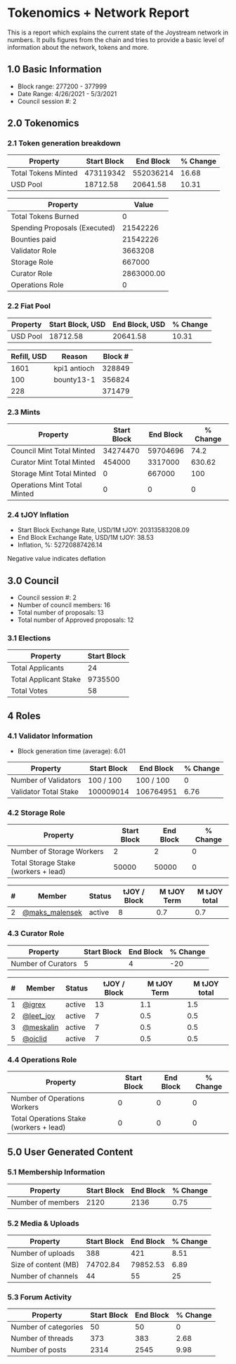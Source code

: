 # Tokenomics + Network Report
This is a report which explains the current state of the Joystream network in numbers. It pulls figures from the chain and tries to provide a basic level of information about the network, tokens and more. 

## 1.0 Basic Information
* Block range: 277200 - 377999
* Date Range: 4/26/2021 - 5/3/2021
* Council session #: 2

## 2.0 Tokenomics
### 2.1 Token generation breakdown
| Property            | Start Block | End Block | % Change |
|---------------------|--------------|--------------|----------|
| Total Tokens Minted |  473119342 | 552036214 | 16.68 |
| USD Pool |  18712.58 | 20641.58 | 10.31 |

| Property            | Value        |
|---------------------|--------------|
| Total Tokens Burned | 0 |
| Spending Proposals (Executed) | 21542226 |
| Bounties paid       | 21542226 |
| Validator Role      | 3663208 |
| Storage Role        | 667000 |
| Curator Role        | 2863000.00 |
| Operations Role     | 0 |

### 2.2 Fiat Pool
| Property            | Start Block, USD | End Block, USD | % Change |
|---------------------|--------------|--------------|----------|
| USD Pool | 18712.58 | 20641.58 | 10.31 |

| Refill, USD | Reason | Block # |
|---------------------|--------------|--------------|
| 1601 | kpi1 antioch | 328849 |
| 100 | bounty13-1 | 356824 |
| 228 |  | 371479 |


### 2.3 Mints
| Property                    | Start Block           | End Block | % Change |
|-----------------------------|-----------------------|--------------|----------|
| Council Mint Total Minted   | 34274470  | 59704696 |74.2 |
| Curator Mint Total Minted   | 454000 | 3317000 | 630.62 |
| Storage Mint Total Minted   | 0 | 667000 | 100 |
| Operations Mint Total Minted | 0 | 0 | 0 |


### 2.4 tJOY Inflation

* Start Block Exchange Rate, USD/1M tJOY: 20313583208.09
* End Block Exchange Rate, USD/1M tJOY: 38.53
* Inflation, %: 52720887426.14

Negative value indicates deflation

## 3.0 Council
* Council session #: 2
* Number of council members: 16
* Total number of proposals: 13
* Total number of Approved proposals: 12

### 3.1 Elections
| Property                    | Start Block  |
|-----------------------------|--------------|
| Total Applicants            | 24 |
| Total Applicant Stake       | 9735500 |
| Total Votes                 | 58 |

## 4 Roles
### 4.1 Validator Information
* Block generation time (average): 6.01

| Property                   | Start Block | End Block | % Change |
|----------------------------|--------------|--------------|----------|
| Number of Validators       | 100 / 100 | 100 / 100 | 0 |
| Validator Total Stake      | 100009014 | 106764951 | 6.76 |


### 4.2 Storage Role
| Property                | Start Block | End Block | % Change |
|-------------------------|--------------|--------------|----------|
| Number of Storage Workers | 2 | 2 | 0 |
| Total Storage Stake (workers + lead) | 50000 | 50000 | 0 |

| # | Member | Status | tJOY / Block | M tJOY Term | M tJOY total |
|--|--|--|--|--|--|
| 2 | [@maks_malensek](https://pioneer.joystreamstats.live/#/members/maks_malensek) | active | 8 | 0.7 | 0.7 |


### 4.3 Curator Role
| Property                | Start Block | End Block | % Change |
|-------------------------|--------------|--------------|----------|
| Number of Curators      | 5 | 4 | -20 |

| # | Member | Status | tJOY / Block | M tJOY Term | M tJOY total |
|--|--|--|--|--|--|
| 1 | [@igrex](https://pioneer.joystreamstats.live/#/members/igrex) | active | 13 | 1.1 | 1.5 |
| 2 | [@leet_joy](https://pioneer.joystreamstats.live/#/members/leet_joy) | active | 7 | 0.5 | 0.5 |
| 3 | [@meskalin](https://pioneer.joystreamstats.live/#/members/meskalin) | active | 7 | 0.5 | 0.5 |
| 5 | [@oiclid](https://pioneer.joystreamstats.live/#/members/oiclid) | active | 7 | 0.5 | 0.5 |


### 4.4 Operations Role
| Property                | Start Block | End Block | % Change |
|-------------------------|--------------|--------------|----------|
| Number of Operations Workers      | 0 | 0 | 0 |
| Total Operations Stake (workers + lead) | 0 | 0 | 0 |



## 5.0 User Generated Content
### 5.1 Membership Information
| Property          | Start Block | End Block | % Change |
|-------------------|--------------|--------------|----------|
| Number of members | 2120|  2136 | 0.75 |

### 5.2 Media & Uploads
| Property                | Start Block | End Block | % Change |
|-------------------------|--------------|--------------|----------|
| Number of uploads       | 388 | 421 | 8.51 |
| Size of content (MB)    | 74702.84 |  79852.53 | 6.89 |
| Number of channels      | 44 | 55 | 25 |

### 5.3 Forum Activity
| Property          | Start Block | End Block | % Change |
|-------------------|--------------|--------------|----------|
| Number of categories | 50 | 50 | 0 |
| Number of threads    | 373 | 383 | 2.68 |
| Number of posts      | 2314 | 2545 | 9.98 |
